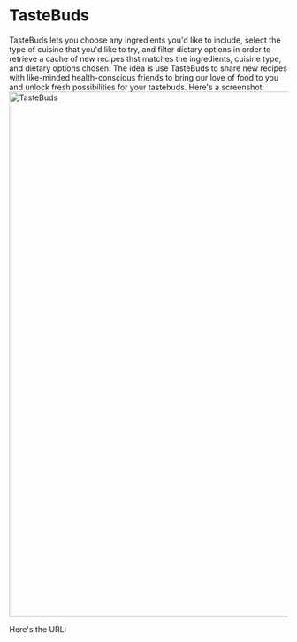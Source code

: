 # TasteBuds
TasteBuds lets you choose any ingredients you'd like to include, select the type of cuisine that you'd like to try, and filter dietary options in order to retrieve a cache of new recipes thst matches the ingredients, cuisine type, and dietary options chosen. The idea is use TasteBuds to share new recipes with like-minded health-conscious friends to bring our love of food to you and unlock fresh possibilities for your tastebuds.
Here's a screenshot:
<img width="949" alt="TasteBuds" src="https://user-images.githubusercontent.com/105945177/190956778-1e658b3e-c718-4231-89d5-48d9f8b4824a.png">

Here's the URL:
